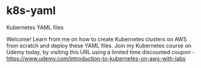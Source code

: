 # k8s-yaml
Kubernetes YAML files

Welcome!
Learn from me on how to create Kubernetes clusters on AWS from scratch and deploy these YAML files. 
Join my Kubernetes course on Udemy today, by visiting this URL using a limited time discounted coupon -
https://www.udemy.com/introduction-to-kubernetes-on-aws-with-labs
